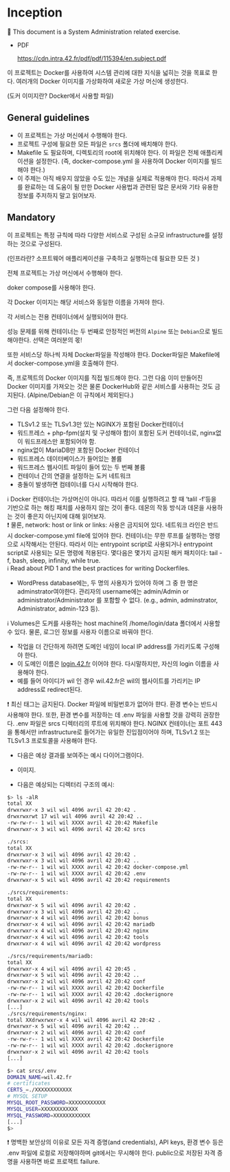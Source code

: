# Inception

<aside>
📌 This document is a System Administration related exercise.

</aside>

- PDF
    
    https://cdn.intra.42.fr/pdf/pdf/115394/en.subject.pdf
    

이 프로젝트는 Docker를 사용하여 시스템 관리에 대한 지식을 넓히는 것을 목표로 한다. 여러개의 Docker 이미지를 가상화하여 새로운 가상 머신에 생성한다.

(도커 이미지란? Docker에서 사용할  파일)

## ****General guidelines****

- 이 프로젝트는 가상 머신에서 수행해야 한다.
- 프로젝트 구성에 필요한 모든 파일은 `srcs` 폴더에 배치해야 한다.
- Makefile 도 필요하며, 디렉토리의 root에 위치해야 한다.
이 파일은 전체 애플리케이션을 설정한다. (즉, docker-compose.yml 을 사용하여 Docker 이미지를 빌드해야 한다.)
- 이 주제는 아직 배우지 않았을 수도 있는 개념을 실제로 적용해야 한다. 따라서 과제를 완료하는 데 도움이 될 만한 Docker 사용법과 관련된 많은 문서와 기타 유용한 정보를 주저하지 말고 읽어보자.

## Mandatory

이 프로젝트는 특정 규칙에 따라 다양한 서비스로 구성된 소규모 infrastructure를 설정하는 것으로 구성된다. 

(인프라란? 소프트웨어 애플리케이션을 구축하고 실행하는데 필요한 모든 것 )

전체 프로젝트는 가상 머신에서 수행해야 한다.

doker compose를 사용해야 한다.

각 Docker 이미지는 해당 서비스와 동일한 이름을 가져야 한다.

각 서비스는 전용 컨테이너에서 실행되어야 한다.

성능 문제를 위해 컨테이너는 두 번째로 안정적인 버전의 `Alpine` 또는 `Debian`으로 빌드 해야한다. 선택은 여러분의 몫!

또한 서비스당 하나씩 자체 Docker파일을 작성해야 한다. Docker파일은 Makefile에서 docker-compose.yml을 호출해야 한다.

즉, 프로젝트의 Docker 이미지를 직접 빌드해야 한다. 그런 다음 이미 만들어진 Docker 이미지를 가져오는 것은 물론 DockerHub와 같은 서비스를 사용하는 것도 금지된다. (Alpine/Debian은 이 규칙에서 제외된다.)

그런 다음 설정해야 한다.

- TLSv1.2 또는 TLSv1.3만 있는 NGINX가 포함된 Docker컨테이너
- 워드프레스 + php-fpm(설치 및 구성해야 함)이 포함된 도커 컨테이너로, nginx없이 워드프레스만 포함되어야 함.
- nginx없이 MariaDB만 포함된 Docker 컨테이너
- 워드프레스 데이터베이스가 들어있는 볼륨
- 워드프레스 웹사이트 파일이 들어 있는 두 번째 볼륨
- 컨테이너 간의 연결을 설정하는 도커 네트워크
- 충돌이 발생하면 컴테이너를 다시 시작해야 한다.

<aside>
ℹ️ Docker 컨테이너는 가상머신이 아니다. 따라서 이를 실행하려고 할 때 ‘talil -f’등을 기반으로 하는 해킹 패치를 사용하지 않는 것이 좋다. 데몬의 작동 방식과 데몬을 사용하는 것이 좋은지 아닌지에 대해 읽어보자.

</aside>

<aside>
❗ 물론, network: host or link or links: 사용은 금지되어 있다. 네트워크 라인은 반드시 docker-compose.yml file에 있어야 한다. 컨테이너는 무한 루프를 실행하는 명령으로 시작해서는 안된다. 따라서 이는 entrypoint script로 사용되거나 entrypoint script로 사용되는 모든 명령에 적용된다. 
몇다음은 몇가지 금지된 해커 패치이다: tail -f, bash, sleep, infinity, while true.

</aside>
<aside>

<aside>
ℹ️ Read about PID 1 and the best practices for writing Dockerfiles.

</aside>

- WordPress database에는, 두 명의 사용자가 있어야 하며 그 중 한 명은 adminstrator여야한다. 관리자의 username에는 admin/Admin or administrator/Administrator 를 포함할 수 없다. (e.g., admin, adminstrator, Administrator, admin-123 등).

<aside>
ℹ️ Volumes은 도커를 사용하는 host machine의 /home/login/data 폴더에서 사용할 수 있다.
물론, 로그인 정보를 사용자 이름으로 바꿔야 한다.

</aside>

- 작업을 더 간단하게 하려면 도메인 네임이 local IP address를 가리키도록 구성해야 한다.
- 이 도메인 이름은 [login.42.fr](http://login.42.fr) 이어야 한다. 다시말하지만, 자신의 login 이름을 사용해야 한다.
- 예를 들어 아이디가 wil 인 경우 wil.42.fr은 wil의 웹사이트를 가리키는 IP address로 redirect된다.

<aside>
❗ 최신 태그는 금지된다.
Docker 파일에 비밀번호가 없어아 햔다.
환경 변수는 반드시 사용해야 한다. 또한, 환경 변수를 저장하는 데 .env 파일을 사용할 것을 강력히 권장한다.
.env 파일은 srcs 디렉터리의 루트에 위치해야 한다. 
NGINX 컨테이너는 포트 443을 통해서만 infrastructure로 들어가는 유일한 진입점이어야 하며, TLSv1.2 또는 TLSv1.3 프로토콜을 사용해야 한다.

</aside>

- 다음은 예상 결과를 보여주는 예시 다이어그램이다.

- 이미지. 

- 다음은 예상되는 디렉터리 구조의 예시:

```bash
$> ls -alR
total XX
drwxrwxr-x 3 wil wil 4096 avril 42 20:42 .
drwxrwxrwt 17 wil wil 4096 avril 42 20:42 ..
-rw-rw-r-- 1 wil wil XXXX avril 42 20:42 Makefile
drwxrwxr-x 3 wil wil 4096 avril 42 20:42 srcs

./srcs:
total XX
drwxrwxr-x 3 wil wil 4096 avril 42 20:42 .
drwxrwxr-x 3 wil wil 4096 avril 42 20:42 ..
-rw-rw-r-- 1 wil wil XXXX avril 42 20:42 docker-compose.yml
-rw-rw-r-- 1 wil wil XXXX avril 42 20:42 .env
drwxrwxr-x 5 wil wil 4096 avril 42 20:42 requirements

./srcs/requirements: 
total XX
drwxrwxr-x 5 wil wil 4096 avril 42 20:42 .
drwxrwxr-x 3 wil wil 4096 avril 42 20:42 ..
drwxrwxr-x 4 wil wil 4096 avril 42 20:42 bonus
drwxrwxr-x 4 wil wil 4096 avril 42 20:42 mariadb
drwxrwxr-x 4 wil wil 4096 avril 42 20:42 nginx
drwxrwxr-x 4 wil wil 4096 avril 42 20:42 tools
drwxrwxr-x 4 wil wil 4096 avril 42 20:42 wordpress

./srcs/requirements/mariadb:
total XX
drwxrwxr-x 4 wil wil 4096 avril 42 20:45 .
drwxrwxr-x 5 wil wil 4096 avril 42 20:42 ..
drwxrwxr-x 2 wil wil 4096 avril 42 20:42 conf
-rw-rw-r-- 1 wil wil XXXX avril 42 20:42 Dockerfile
-rw-rw-r-- 1 wil wil XXXX avril 42 20:42 .dockerignore
drwxrwxr-x 2 wil wil 4096 avril 42 20:42 tools
[...]
./srcs/requirements/nginx:
total XXdrwxrwxr-x 4 wil wil 4096 avril 42 20:42 .
drwxrwxr-x 5 wil wil 4096 avril 42 20:42 ..
drwxrwxr-x 2 wil wil 4096 avril 42 20:42 conf
-rw-rw-r-- 1 wil wil XXXX avril 42 20:42 Dockerfile
-rw-rw-r-- 1 wil wil XXXX avril 42 20:42 .dockerignore
drwxrwxr-x 2 wil wil 4096 avril 42 20:42 tools
[...]

$> cat srcs/.env
DOMAIN_NAME=wil.42.fr
# certificates
CERTS_=./XXXXXXXXXXXX
# MYSQL SETUP
MYSQL_ROOT_PASSWORD=XXXXXXXXXXXX
MYSQL_USER=XXXXXXXXXXXX
MYSQL_PASSWORD=XXXXXXXXXXXX
[...]
$>
```

<aside>
❗ 명백한 보안상의 이유로 모든 자격 증명(and credentials), API keys, 환경 변수 등은 .env 파일에 로컬로 저장해야하며 git에서는 무시해야 한다. public으로 저장된 자격 증명을 사용하면 바로 프로잭트 failure.

</aside>
